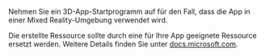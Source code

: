 ﻿Nehmen Sie ein 3D-App-Startprogramm auf für den Fall, dass die App in einer Mixed Reality-Umgebung verwendet wird.

Die erstellte Ressource sollte durch eine für Ihre App geeignete Ressource ersetzt werden. Weitere Details finden Sie unter [docs.microsoft.com](https://docs.microsoft.com/en-us/windows/mixed-reality/3d-app-launcher-design-guidance).
